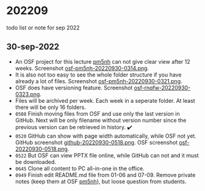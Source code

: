 # 202209
todo list or note for sep 2022


## 30-sep-2022
+ An OSF project for this lecture [pm5nh](https://osf.io/pm5nh/) can not give clear view after 12 weeks. Screenshot [osf-pm5nh-20220930-0314.png](img/osf-pm5nh-20220930-0314.png).
+ It is also not too easy to see the whole folder structure if you have already a lot of files. Screenshot [osf-pm5nh-20220930-0321.png](img/osf-pm5nh-20220930-0321.png).
+ OSF does have versioning feature. Screenshot [osf-rnqfw-20220930-0323.png](img/osf-rnqfw-20220930-0323.png).
+ Files will be archived per week. Each week in a seperate folder. At least there will be only 16 folders.
+ `0508` Finish moving files from OSF and use only the last version in GitHub. Next will be only filename without version number since the previous version can be retrieved in history. :heavy_check_mark:
+ `0520` GitHub can show with page width automatically, while OSF not yet.
GitHub screenshot [github-20220930-0518.png](img/github-20220930-0518.png).
OSF screenshot [osf-20220930-0518.png](img/osf-20220930-0518.png).
+ `0522` But OSF can view PPTX file online, while GitHub can not and it must be downloaded.
+ `0645` Clone all content to PC all-in-one in the office.
+ `0949` Finish edit README.md file from 01-06 and 07-09. Remove private notes (keep them at OSF [pm5nh](https://osf.io/pm5nh/)), but loose question from students.